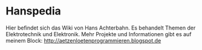 # Hanspedia

Hier befindet sich das Wiki von Hans Achterbahn. Es behandelt Themen der Elektrotechnik und Elektronik. Mehr Projekte und Informationen gibt es auf meinem Block: http://aetzenloetenprogrammieren.blogspot.de
